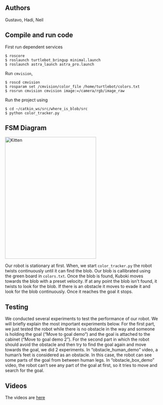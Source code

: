 ## Authors
Gustavo, Hadi, Neil 

## Compile and run code
First run dependent services
```
$ roscore
$ roslaunch turtlebot_bringup minimal.launch
$ roslaunch astra_launch astra_pro.launch
```

Run `cmvision`,
```
$ roscd cmvision
$ rosparam set /cmvision/color_file /home/turtlebot/colors.txt
$ rosrun cmvision cmvision image:=/camera/rgb/image_raw
```

Run the project using
```
$ cd ~/catkin_ws/src/where_is_blob/src
$ python color_tracker.py
```

## FSM Diagram
<img src="https://puu.sh/CIKO5/46145c82d4.png" alt="Kitten"
	title="FSM Diagram" width="300" height="400" />

Our robot is stationary at first. When, we start `color_tracker.py`
the robot twists continuously until it can find the blob. Our blob is callibrated
using the green board in `colors.txt`. Once the blob is found, Kuboki
moves towards the blob with a preset velocity. If at any point the blob
isn't found, it twists to look for the blob. If there is an obstacle 
it moves to evade it and look for the blob continuously. Once it reaches
the goal it stops.

## Testing 
We conducted several experiments to test the performance of our robot. We will briefly explain the most important experiments below. For the first part, we just tested the robot while there is no obstacle in the way and someone is holding the goal (“Move to goal demo”) and the goal is attached to the cabinet (“Move to goal demo 2”). 
For the second part in which the robot should avoid the obstacle and then try to find the goal again and move towards the goal, we did 2 experiments. In “obstacle_human_demo” video, a human’s feet is considered as an obstacle. In this case, the robot can see some parts of the goal from between human legs. In “obstacle_box_demo” video, the robot can’t see any part of the goal at first, so it tries to move and search for the goal.

## Videos
The videos are [here](https://drive.google.com/drive/u/0/folders/1-3IwQXM2ItUJVxufwHA_2_u3-H-KgRv0)
